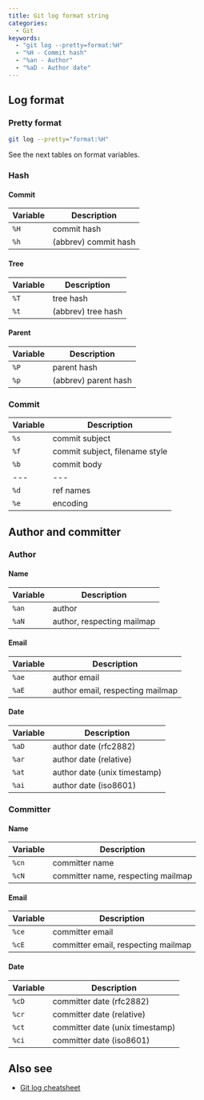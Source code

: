```yaml
---
title: Git log format string
categories:
  - Git
keywords:
  - "git log --pretty=format:%H"
  - "%H - Commit hash"
  - "%an - Author"
  - "%aD - Author date"
---
```


## Log format

### Pretty format

```bash
git log --pretty="format:%H"
```

See the next tables on format variables.

### Hash

#### Commit

| Variable | Description          |
| -------- | -------------------- |
| `%H`     | commit hash          |
| `%h`     | (abbrev) commit hash |

#### Tree

| Variable | Description        |
| -------- | ------------------ |
| `%T`     | tree hash          |
| `%t`     | (abbrev) tree hash |

#### Parent

| Variable | Description          |
| -------- | -------------------- |
| `%P`     | parent hash          |
| `%p`     | (abbrev) parent hash |

### Commit

| Variable | Description                    |
| -------- | ------------------------------ |
| `%s`     | commit subject                 |
| `%f`     | commit subject, filename style |
| `%b`     | commit body                    |
| ---      | ---                            |
| `%d`     | ref names                      |
| `%e`     | encoding                       |

## Author and committer

### Author

#### Name

| Variable | Description                |
| -------- | -------------------------- |
| `%an`    | author                     |
| `%aN`    | author, respecting mailmap |

#### Email

| Variable | Description                      |
| -------- | -------------------------------- |
| `%ae`    | author email                     |
| `%aE`    | author email, respecting mailmap |

#### Date

| Variable | Description                  |
| -------- | ---------------------------- |
| `%aD`    | author date (rfc2882)        |
| `%ar`    | author date (relative)       |
| `%at`    | author date (unix timestamp) |
| `%ai`    | author date (iso8601)        |

### Committer

#### Name

| Variable | Description                        |
| -------- | ---------------------------------- |
| `%cn`    | committer name                     |
| `%cN`    | committer name, respecting mailmap |

#### Email

| Variable | Description                         |
| -------- | ----------------------------------- |
| `%ce`    | committer email                     |
| `%cE`    | committer email, respecting mailmap |

#### Date

| Variable | Description                     |
| -------- | ------------------------------- |
| `%cD`    | committer date (rfc2882)        |
| `%cr`    | committer date (relative)       |
| `%ct`    | committer date (unix timestamp) |
| `%ci`    | committer date (iso8601)        |

## Also see

- [Git log cheatsheet](./git-log)
